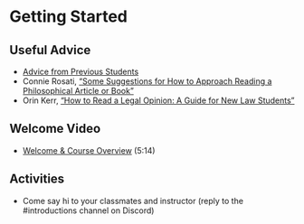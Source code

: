 # Getting Started

## Useful Advice

- [Advice from Previous Students](https://github.com/dingherself/phil-324/blob/main/advice-from-previous-students.md)
- Connie Rosati, [“Some Suggestions for How to Approach Reading a Philosophical Article or Book”](https://philosophy.arizona.edu/sites/philosophy.arizona.edu/files/Rosati%2C%20How%20to%20Read%20a%20Philosophical%20Article%20or%20Book.pdf)
- Orin Kerr, [“How to Read a Legal Opinion: A Guide for New Law Students”](https://www.law.berkeley.edu/wp-content/uploads/2015/07/How-to-Read-A-Legal-Opinion.pdf)

## Welcome Video

- [Welcome & Course Overview](https://youtu.be/z7FMBqyUYuw) (5:14)

## Activities

- Come say hi to your classmates and instructor (reply to the \#introductions channel on Discord)

